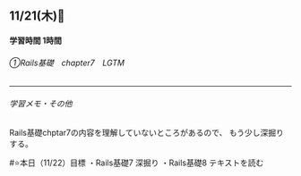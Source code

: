 ## 11/21(木)🌲
#### 学習時間 1時間
###### ①Rails基礎　chapter7　LGTM

***
###### 学習メモ・その他
Rails基礎chptar7の内容を理解していないところがあるので、
もう少し深掘りする。

#⭐️本日（11/22）目標
・Rails基礎7 深掘り
・Rails基礎8 テキストを読む